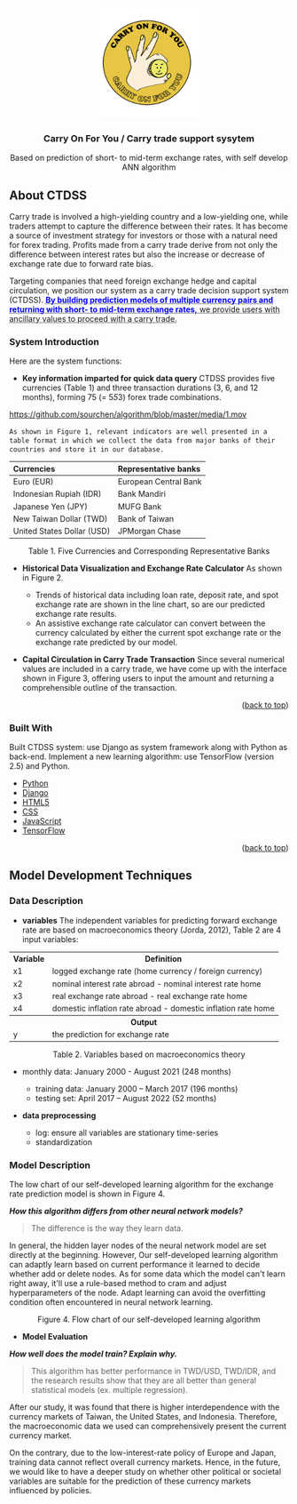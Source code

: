 <div align="center">
    <img src="https://github.com/sourchen/algorithm/blob/master/CTDSSicon.png" alt="Logo" width="200" height="200">
  <h3 align="center">Carry On For You / Carry trade support sysytem</h3>
  <p align="center">Based on prediction of short- to mid-term exchange rates, with self develop ANN algorithm</p></div>

## About CTDSS

Carry trade is involved a high-yielding country and a low-yielding one, while traders attempt to capture the difference between their rates. It has become a source of investment strategy for investors or those with a natural need for forex trading. Profits made from a carry trade derive from not only the difference between interest rates but also the increase or decrease of exchange rate due to forward rate bias. 

Targeting companies that need foreign exchange hedge and capital circulation, we position our system as a carry trade decision support system (CTDSS). <abbr title="Hyper Text Markup Language"><font color=blue>**By building prediction models of multiple currency pairs and returning with short- to mid-term exchange rates,**</font> we provide users with ancillary values to proceed with a carry trade.

### System Introduction

Here are the system functions:

* **Key information imparted for quick data query**
CTDSS provides five currencies (Table 1) and three transaction durations (3, 6, and 12 months), forming 75 (= 5*5*3) forex trade combinations. 
	
https://github.com/sourchen/algorithm/blob/master/media/1.mov
	
	As shown in Figure 1, relevant indicators are well presented in a table format in which we collect the data from major banks of their countries and store it in our database.

| Currencies | Representative banks  |
| :----   | :-----  |
|  Euro (EUR)      | European Central Bank |
| Indonesian Rupiah (IDR) |   Bank Mandiri   |
| Japanese Yen (JPY) |    MUFG Bank    |
| New Taiwan Dollar (TWD)  |    Bank of Taiwan    |
| United States Dollar (USD) |    JPMorgan Chase    |

<p align="center">Table 1. Five Currencies and Corresponding Representative Banks</p>

* **Historical Data Visualization and Exchange Rate Calculator**
 As shown in Figure 2.
	* Trends of historical data including loan rate, deposit rate, and spot exchange rate are shown in the line chart, so are our predicted exchange rate results.
	* An assistive exchange rate calculator can convert between the currency calculated by either the current spot exchange rate or the exchange rate predicted by our model.

* **Capital Circulation in Carry Trade Transaction**
Since several numerical values are included in a carry trade, we have come up with the interface shown in Figure 3, offering users to input the amount and returning a comprehensible outline of the transaction. 

<p align="right">(<a href="#top">back to top</a>)</p>

### Built With

Built CTDSS system: use Django as system framework along with Python as back-end.
Implement a new learning algorithm: use TensorFlow (version 2.5) and Python.


* [Python](https://www.python.org)
* [Django](https://www.djangoproject.com)
* [HTML5](https://html5.org)
* [CSS](https://www.w3.org)
* [JavaScript](https://www.javascript.com)
* [TensorFlow](https://www.tensorflow.org)

<p align="right">(<a href="#top">back to top</a>)</p>

## Model Development Techniques

### Data Description

- **variables**
The independent variables for predicting forward exchange rate are based on macroeconomics theory (Jorda, 2012), Table 2 are 4 input variables: 

<table>
	<tr><th>Variable</th><th>Definition</th></tr>
	<tr> <td>x1</td><td>logged exchange rate (home currency / foreign currency)</td></tr>
	<tr> <td>x2</td><td>nominal interest rate abroad - nominal interest rate home</td></tr>
	<tr> <td>x3</td><td>real exchange rate abroad - real exchange rate home</td></tr>
	<tr> <td>x4</td><td>domestic inflation rate abroad - domestic inflation rate home</td></tr>
	<tr><th colspan="3">Output</th></tr>
	<tr> <td>y</td><td>the prediction for exchange rate</td></tr>
</table>
<p align="center">Table 2. Variables based on macroeconomics theory</p>

- monthly data: January 2000 - August 2021 (248 months)
	- training data: January 2000 – March 2017 (196 months)
	- testing set: April  2017 – August 2022 (52 months)

- **data preprocessing**
	* log: ensure all variables are stationary time-series
	* standardization
	
### Model Description
The low chart of our self-developed learning algorithm for the exchange rate prediction model is shown in Figure 4.

***How this algorithm differs from other neural network models?***
>The difference is the way they learn data.
>
In general, the hidden layer nodes of the neural network model are set directly at the beginning. However, Our self-developed learning algorithm can adaptly learn based on current performance it learned to decide whether add or delete nodes. As for some data which the model can't learn right away, it'll use a rule-based method to cram and adjust hyperparameters of the node. Adapt learning can avoid the overfitting condition often encountered in neural network learning.

<p align="center">Figure 4. Flow chart of our self-developed learning algorithm</p>

- **Model Evaluation**

***How well does the model train? Explain why.***
>This algorithm has better performance in TWD/USD, TWD/IDR, and the research results show that they are all better than general statistical models (ex. multiple regression).

After our study, it was found that there is higher interdependence with the currency markets of Taiwan, the United States, and Indonesia. Therefore, the macroeconomic data we used can comprehensively present the current currency market.

On the contrary, due to the low-interest-rate policy of Europe and Japan, training data cannot reflect overall currency markets. Hence, in the future, we would like to have a deeper study on whether other political or societal variables are suitable for the prediction of these currency markets influenced by policies.
